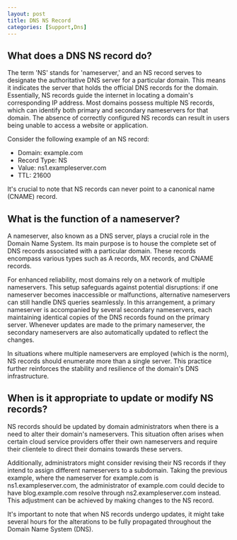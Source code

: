 ```yaml
---
layout: post
title: DNS NS Record
categories: [Support,Dns]
---
```


## What does a DNS NS record do?

The term 'NS' stands for 'nameserver,' and an NS record serves to designate the authoritative DNS server for a particular domain. This means it indicates the server that holds the official DNS records for the domain. Essentially, NS records guide the internet in locating a domain's corresponding IP address. Most domains possess multiple NS records, which can identify both primary and secondary nameservers for that domain. The absence of correctly configured NS records can result in users being unable to access a website or application.

Consider the following example of an NS record:

- Domain: example.com
- Record Type: NS
- Value: ns1.exampleserver.com
- TTL: 21600

It's crucial to note that NS records can never point to a canonical name (CNAME) record.

## What is the function of a nameserver?

A nameserver, also known as a DNS server, plays a crucial role in the Domain Name System. Its main purpose is to house the complete set of DNS records associated with a particular domain. These records encompass various types such as A records, MX records, and CNAME records.

For enhanced reliability, most domains rely on a network of multiple nameservers. This setup safeguards against potential disruptions: if one nameserver becomes inaccessible or malfunctions, alternative nameservers can still handle DNS queries seamlessly. In this arrangement, a primary nameserver is accompanied by several secondary nameservers, each maintaining identical copies of the DNS records found on the primary server. Whenever updates are made to the primary nameserver, the secondary nameservers are also automatically updated to reflect the changes.

In situations where multiple nameservers are employed (which is the norm), NS records should enumerate more than a single server. This practice further reinforces the stability and resilience of the domain's DNS infrastructure.

## When is it appropriate to update or modify NS records?

NS records should be updated by domain administrators when there is a need to alter their domain's nameservers. This situation often arises when certain cloud service providers offer their own nameservers and require their clientele to direct their domains towards these servers.

Additionally, administrators might consider revising their NS records if they intend to assign different nameservers to a subdomain. Taking the previous example, where the nameserver for example.com is ns1.exampleserver.com, the administrator of example.com could decide to have blog.example.com resolve through ns2.exampleserver.com instead. This adjustment can be achieved by making changes to the NS record.

It's important to note that when NS records undergo updates, it might take several hours for the alterations to be fully propagated throughout the Domain Name System (DNS).